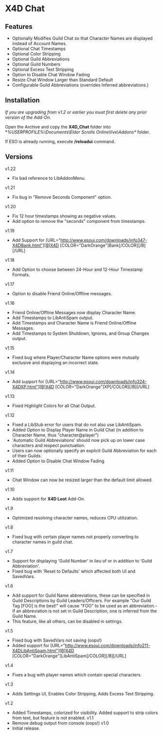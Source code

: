 # X4D **Chat**

## Features

* Optionally Modifies Guild Chat so that Character Names are displayed instead of Account Names.
* Optional Chat Timestamps
* Optional Color Stripping
* Optional Guild Abbreviations
* Optional Guild Numbers
* Optional Excess Text Stripping
* Option to Disable Chat Window Fading
* Resize Chat Window Larger than Standard Default
* Configurable Guild Abbreviations (overrides Inferred abbreviations.)

## Installation

*If you are upgrading from v1.2 or earlier you must first delete any prior version of the Add-On.*

Open the Archive and copy the **X4D_Chat** folder into **%USERPROFILE%\Documents\Elder Scrolls Online\live\Addons\** folder.

If ESO is already running, execute **/reloadui** command.

## Versions
v1.22
- Fix bad reference to LibAddonMenu.

v1.21
- Fix bug in "Remove Seconds Component" option.

v1.20
- Fix 12 hour timestamps showing as negative values.
- Add option to remove the "seconds" component from timestamps.

v1.19
- Add Support for [URL="http://www.esoui.com/downloads/info347-X4DBank.html"][B]X4D [COLOR="DarkOrange"]Bank[/COLOR][/B][/URL]

v1.18
- Add Option to choose between 24-Hour and 12-Hour Timestamp Formats.

v1.17
- Option to disable Friend Online/Offline messages.

v1.16
- Friend Online/Offline Messages now display Character Name.
- Add Timestamps to LibAntiSpam output.
- Add Timestamps and Character Name is Friend Online/Offline Messages.
- Add Timestamps to System Shutdown, Ignores, and Group Changes output.

v1.15
- Fixed bug where Player/Character Name options were mutually exclusive and displaying an incorrect state.

v1.14
- Add support for [URL="http://www.esoui.com/downloads/info324-X4DXP.html"][B]X4D [COLOR="DarkOrange"]XP[/COLOR][/B][/URL]

v1.13
- Fixed Highlight Colors for all Chat Output.

v1.12
- Fixed a LibStub error for users that do not also use LibAntiSpam.
- Added Option to Display Player Name in Guild Chat (in addition to Character Name, thus "character@player")
- 'Automatic Guild Abbreviations' should now pick up on lower case characters and respect punctuation.
- Users can now optionally specify an explicit Guild Abbreviation for each of their Guilds.
- Added Option to Disable Chat Window Fading

v1.11
- Chat Window can now be resized larger than the default limit allowed.

v1.10
- Adds support for **X4D Loot** Add-On.

v1.9
- Optimized resolving character names, reduces CPU utilization.

v1.8
- Fixed bug with certain player names not properly converting to character names in guild chat.

v1.7
- Support for displaying 'Guild Number' in lieu of or in addition to 'Guild Abbreviation'.
- Fixed bug with 'Reset to Defaults' which affected both UI and SavedVars.

v1.6
- Add support for Guild Name abbreviations, these can be specified in Guild Descriptions by Guild Leaders/Officers. For example "Our Guild Tag [FOO] is the best!" will cause "FOO" to be used as an abbreviation.- If an abbreviation is not set in Guild Description, one is inferred from the Guild Name.
- This feature, like all others, can be disabled in settings.   

v1.5
- Fixed bug with SavedVars not saving (oops!)
- Added support for [URL="http://www.esoui.com/downloads/info211-X4DLibAntiSpam.html"][B]X4D [COLOR="DarkOrange"]LibAntiSpam[/COLOR][/B][/URL]

v1.4
- Fixes a bug with player names which contain special characters.

v1.3
- Adds Settings UI, Enables Color Stripping, Adds Excess Text Stripping.

v1.2
- Added Timestamps, colorized for visibility. Added support to strip colors from text, but feature is not enabled.
v1.1
- Remove debug output from console (oops!)
v1.0
- Initial release.

